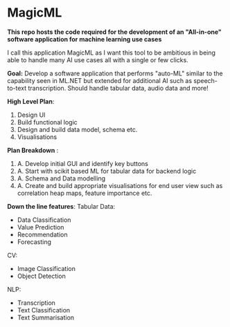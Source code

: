 # MagicML

**This repo hosts the code required for the development of an "All-in-one" software application for machine learning use cases**

I call this application MagicML as I want this tool to be ambitious in being able to handle many AI use cases all with a single or few clicks.

**Goal:**
Develop a software application that performs "auto-ML" similar to the capability seen in ML.NET but extended for additional AI such as speech-to-text transcription.
Should handle tabular data, audio data and more!

**High Level Plan**:

1. Design UI
2. Build functional logic
3. Design and build data model, schema etc.
4. Visualisations

**Plan Breakdown** :

1.  A. Develop initial GUI and identify key buttons
2.  A. Start with scikit based ML for tabular data for backend logic
3.  A. Schema and Data modelling
4.  A. Create and build appropriate visualisations for end user view such as correlation heap maps, feature importance etc.

**Down the line features**:
Tabular Data:

- Data Classification
- Value Prediction
- Recommendation
- Forecasting

CV:

- Image Classification
- Object Detection

NLP:

- Transcription
- Text Classification
- Text Summarisation
